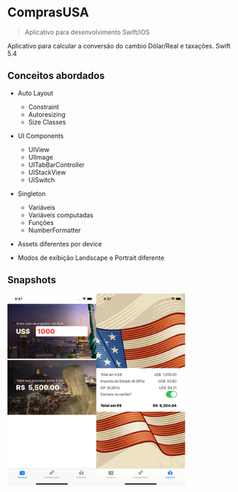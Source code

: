 # ComprasUSA
> Aplicativo para desenvolvimento Swift/iOS

Aplicativo para calcular a conversão do cambio Dólar/Real e taxações.
Swift 5.4

## Conceitos abordados

* Auto Layout
    * Constraint
    * Autoresizing 
    * Size Classes

* UI Components
    * UIView
    * UIImage
    * UITabBarController
    * UIStackView
    * UISwitch

* Singleton
    * Variáveis
    * Variáveis computadas
    * Funções
    * NumberFormatter

* Assets diferentes por device

* Modos de exibição Landscape e Portrait diferente

## Snapshots

<img src="1.png" width="200"><img src="2.png" width="200">
